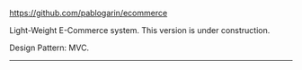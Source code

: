 https://github.com/pablogarin/ecommerce

Light-Weight E-Commerce system. This version is under construction.

Design Pattern:  MVC.

---------------------------------------------


